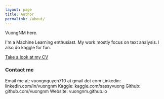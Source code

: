 ```yaml
---
layout: page
title: Author
permalink: /about/
---
```


VuongNM here.

I'm a Machine Learning enthusiast. My work mostly focus on text analysis. I also do kaggle for fun.

[Take a look at my CV](https://vuongnm.github.io/images/NguyenMinhVuong-CV.pdf)

### Contact me

Email me at: vuongnguyen710 at gmail dot com 
Linkedin: linkedin.com/in/vuongnm 
Kaggle: kaggle.com/sassyvuong 
Github: github.com/vuongnm 
Website: vuongnm.github.io 